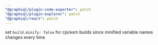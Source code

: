 ```yaml
---
"@graphiql/plugin-code-exporter": patch
"@graphiql/plugin-explorer": patch
"@graphiql/react": patch
---
```


set `build.minify: false` for cjs/esm builds since minified variable names changes every time
